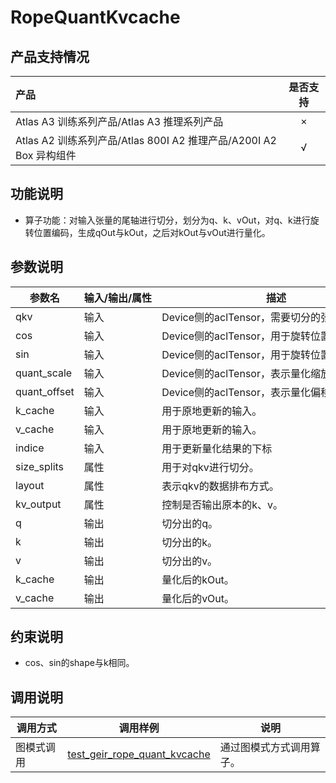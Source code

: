 # RopeQuantKvcache

## 产品支持情况

|产品             |  是否支持  |
|:-------------------------|:----------:|
|  <term>Atlas A3 训练系列产品/Atlas A3 推理系列产品</term>   |     ×    |
|  <term>Atlas A2 训练系列产品/Atlas 800I A2 推理产品/A200I A2 Box 异构组件</term>     |     √    |

## 功能说明

- 算子功能：对输入张量的尾轴进行切分，划分为q、k、vOut，对q、k进行旋转位置编码，生成qOut与kOut，之后对kOut与vOut进行量化。

## 参数说明

<table style="table-layout: auto; width: 100%">
  <thead>
    <tr>
      <th style="white-space: nowrap">参数名</th>
      <th style="white-space: nowrap">输入/输出/属性</th>
      <th style="white-space: nowrap">描述</th>
      <th style="white-space: nowrap">数据类型</th>
      <th style="white-space: nowrap">数据格式</th>
    </tr></thead>
  <tbody>
    <tr>
      <td style="white-space: nowrap">qkv</td>
      <td style="white-space: nowrap">输入</td>
      <td style="white-space: nowrap">Device侧的aclTensor，需要切分的张量。</td>
      <td style="white-space: nowrap">FLOAT16</td>
      <td style="white-space: nowrap">ND</td>
    </tr>
    <tr>
      <td style="white-space: nowrap">cos</td>
      <td style="white-space: nowrap">输入</td>
      <td style="white-space: nowrap">Device侧的aclTensor，用于旋转位置编码的张量。</td>
      <td style="white-space: nowrap">FLOAT16</td>
      <td style="white-space: nowrap">ND</td>
    </tr>
    <tr>
      <td style="white-space: nowrap">sin</td>
      <td style="white-space: nowrap">输入</td>
      <td style="white-space: nowrap">Device侧的aclTensor，用于旋转位置编码的张量。</td>
      <td style="white-space: nowrap">FLOAT16</td>
      <td style="white-space: nowrap">ND</td>
    </tr>
    <tr>
      <td style="white-space: nowrap">quant_scale</td>
      <td style="white-space: nowrap">输入</td>
      <td style="white-space: nowrap">Device侧的aclTensor，表示量化缩放参数的张量。</td>
      <td style="white-space: nowrap">FLOAT32</td>
      <td style="white-space: nowrap">ND</td>
    </tr>
    <tr>
      <td style="white-space: nowrap">quant_offset</td>
      <td style="white-space: nowrap">输入</td>
      <td style="white-space: nowrap">Device侧的aclTensor，表示量化偏移量的张量。</td>
      <td style="white-space: nowrap">INT32</td>
      <td style="white-space: nowrap">-</td>
    </tr>
    <tr>
      <td style="white-space: nowrap">k_cache</td>
      <td style="white-space: nowrap">输入</td>
      <td style="white-space: nowrap">用于原地更新的输入。</td>
      <td style="white-space: nowrap">INT8</td>
      <td style="white-space: nowrap">-</td>
    </tr>
    <tr>
      <td style="white-space: nowrap">v_cache</td>
      <td style="white-space: nowrap">输入</td>
      <td style="white-space: nowrap">用于原地更新的输入。</td>
      <td style="white-space: nowrap">INT8</td>
      <td style="white-space: nowrap">-</td>
    </tr>
    <tr>
      <td style="white-space: nowrap">indice</td>
      <td style="white-space: nowrap">输入</td>
      <td style="white-space: nowrap">用于更新量化结果的下标</td>
      <td style="white-space: nowrap">INT32</td>
      <td style="white-space: nowrap">ND</td>
    </tr>
    <tr>
      <td style="white-space: nowrap">size_splits</td>
      <td style="white-space: nowrap">属性</td>
      <td style="white-space: nowrap">用于对qkv进行切分。</td>
      <td style="white-space: nowrap">INT64</td>
      <td style="white-space: nowrap">-</td>
    </tr>
    <tr>
      <td style="white-space: nowrap">layout</td>
      <td style="white-space: nowrap">属性</td>
      <td style="white-space: nowrap">表示qkv的数据排布方式。</td>
      <td style="white-space: nowrap">String</td>
      <td style="white-space: nowrap">-</td>
    </tr>
    <tr>
      <td style="white-space: nowrap">kv_output</td>
      <td style="white-space: nowrap">属性</td>
      <td style="white-space: nowrap">控制是否输出原本的k、v。</td>
      <td style="white-space: nowrap">BOOL</td>
      <td style="white-space: nowrap">-</td>
    </tr>
    <tr>
      <td style="white-space: nowrap">q</td>
      <td style="white-space: nowrap">输出</td>
      <td style="white-space: nowrap">切分出的q。</td>
      <td style="white-space: nowrap">FLOAT16</td>
      <td style="white-space: nowrap">ND</td>
    </tr>
    <tr>
      <td style="white-space: nowrap">k</td>
      <td style="white-space: nowrap">输出</td>
      <td style="white-space: nowrap">切分出的k。</td>
      <td style="white-space: nowrap">FLOAT16</td>
      <td style="white-space: nowrap">ND</td>
    </tr>
    <tr>
      <td style="white-space: nowrap">v</td>
      <td style="white-space: nowrap">输出</td>
      <td style="white-space: nowrap">切分出的v。</td>
      <td style="white-space: nowrap">FLOAT16</td>
      <td style="white-space: nowrap">ND</td>
    </tr>
    <tr>
      <td style="white-space: nowrap">k_cache</td>
      <td style="white-space: nowrap">输出</td>
      <td style="white-space: nowrap">量化后的kOut。</td>
      <td style="white-space: nowrap">INT8</td>
      <td style="white-space: nowrap">ND</td>
    </tr>
    <tr>
      <td style="white-space: nowrap">v_cache</td>
      <td style="white-space: nowrap">输出</td>
      <td style="white-space: nowrap">量化后的vOut。</td>
      <td style="white-space: nowrap">INT8</td>
      <td style="white-space: nowrap">ND</td>
    </tr>
  </tbody></table>

## 约束说明

- cos、sin的shape与k相同。

## 调用说明

| 调用方式      | 调用样例                 | 说明                                                         |
|--------------|-------------------------|--------------------------------------------------------------|
| 图模式调用 | [test_geir_rope_quant_kvcache](examples/test_geir_rope_quant_kvcache.cpp) | 通过图模式方式调用算子。 |